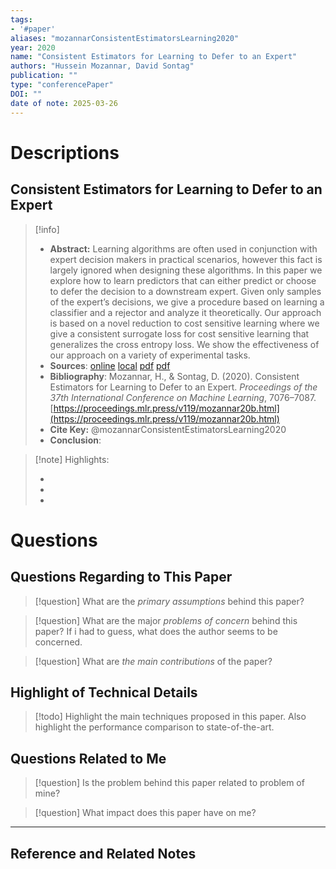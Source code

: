 ```yaml
---
tags:
- '#paper'
aliases: "mozannarConsistentEstimatorsLearning2020"
year: 2020
name: "Consistent Estimators for Learning to Defer to an Expert"
authors: "Hussein Mozannar, David Sontag"
publication: ""
type: "conferencePaper"
DOI: ""
date of note: 2025-03-26 
---
```

# Descriptions

## Consistent Estimators for Learning to Defer to an Expert 
> [!info] 
> - **Abstract:** Learning algorithms are often used in conjunction with expert decision makers in practical scenarios, however this fact is largely ignored when designing these algorithms. In this paper we explore how to learn predictors that can either predict or choose to defer the decision to a downstream expert. Given only samples of the expert’s decisions, we give a procedure based on learning a classifier and a rejector and analyze it theoretically. Our approach is based on a novel reduction to cost sensitive learning where we give a consistent surrogate loss for cost sensitive learning that generalizes the cross entropy loss. We show the effectiveness of our approach on a variety of experimental tasks. 
> - **Sources**: [online](http://zotero.org/users/13492210/items/Z8G37NMI) [local](zotero://select/library/items/Z8G37NMI) [pdf](file:////Users/lukexie/Zotero/storage/MYLSYHB7/Mozannar%20and%20Sontag%20-%202020%20-%20Consistent%20Estimators%20for%20Learning%20to%20Defer%20to%20an%20Expert.pdf)  [pdf](file:////Users/lukexie/Zotero/storage/CKCI3TG8/Mozannar%20and%20Sontag%20-%202020%20-%20Consistent%20Estimators%20for%20Learning%20to%20Defer%20to%20an%20Expert.pdf) 
> - **Bibliography**: Mozannar, H., & Sontag, D. (2020). Consistent Estimators for Learning to Defer to an Expert. _Proceedings of the 37th International Conference on Machine Learning_, 7076–7087. [https://proceedings.mlr.press/v119/mozannar20b.html](https://proceedings.mlr.press/v119/mozannar20b.html)
> - **Cite Key:** @mozannarConsistentEstimatorsLearning2020
> - **Conclusion**:


>[!note] Highlights:
>
>-
>-
>-



# Questions
## Questions Regarding to This Paper


>[!question] 
>What are the *primary assumptions* behind this paper?



>[!question]
>What are the major *problems of concern* behind this paper? If i had to guess, what does the author seems to be concerned. 




>[!question]
>What are *the main contributions* of the paper?



## Highlight of Technical Details


>[!todo]
>Highlight the main techniques proposed in this paper. Also highlight the performance comparison to state-of-the-art.



## Questions Related to Me


> [!question] 
> Is the problem behind this paper related to problem of mine?



> [!question] 
> What impact does this paper have on me?




----

## Reference and Related Notes